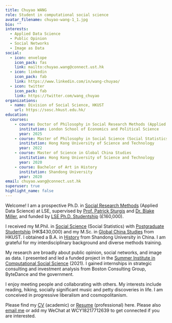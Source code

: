 ```yaml
---
title: Chuyao WANG
role: Student in computational social science
avatar_filename: chuyao-wang-1_1.jpg
bio: ""
interests:
  - Applied Data Science
  - Public Opinion
  - Social Networks
  - Image as Data
social:
  - icon: envelope
    icon_pack: fas
    link: mailto:chuyao.wang@connect.ust.hk
  - icon: linkedin
    icon_pack: fab
    link: https://www.linkedin.com/in/wang-chuyao/
  - icon: twitter
    icon_pack: fab
    link: https://twitter.com/wang_chuyao
organizations:
  - name: Division of Social Science, HKUST
    url: https://sosc.hkust.edu.hk/
education:
  courses:
    - course: Doctor of Philosophy in Social Research Methods (Applied Data Science)
      institution: London School of Economics and Political Science
      year: 2025
    - course: Master of Philosophy in Social Science (Social Statistics)
      institution: Hong Kong University of Science and Technology
      year: 2022
    - course: Master of Science in Global China Studies
      institution: Hong Kong University of Science and Technology
      year: 2020
    - course: Bachelor of Art in History
      institution: Shandong University
      year: 2020
email: chuyao.wang@connect.ust.hk
superuser: true
highlight_name: false
---
```

Welcome! I am a prospective Ph.D. in [Social Research Methods](https://www.lse.ac.uk/study-at-lse/Graduate/degree-programmes-2022/MPhilPhD-Social-Research-Methods) (Applied Data Science) at LSE, supervised by [Prof. Patrick Sturgis](https://www.lse.ac.uk/Methodology/People/Academic-Staff/Patrick-Sturgis/Patrick-Sturgis) and [Dr. Blake Miller](https://www.lse.ac.uk/Methodology/People/Academic-Staff/Blake-Miller/Blake-Miller), and funded by [LSE Ph.D. Studentship](https://www.lse.ac.uk/study-at-lse/graduate/fees-and-funding/phd-studentships) (£160,000).

I received my M.Phil. in [Social Science](https://sosc.hkust.edu.hk/teaching_learning/mphil_social_science) (Social Statistics) with [Postgraduate Studentship](https://pg.ust.hk/current-students/awards-and-grants/postgraduate-studentship) (HK$430,000) and my M.Sc. in [Global China Studies](https://shss.hkust.edu.hk/tpg/mgcs/index) from HKUST. I obtained a B.A. in [History](http://en.history.sdu.edu.cn/info/1006/1013.htm) from Shandong University in China. I am grateful for my interdisciplinary background and diverse methods training. 

My research are broadly about public opinion, social networks, and image as data. I presented and led a funded project in the [Summer Institute in Computational Social Science](https://sicss.io/) (2021). I﻿ gained internships in strategic consulting and investment analysis from Boston Consulting Group, ByteDance and the government.

I enjoy meeting people and collaborating with others. My interests include reading, hiking, socially significant music and petty discoveries in life. I am conceived in progressive liberalism and cosmopolitanism.

Please find my [CV](https://github.com/Jezzffihuter/starter-academic-website/blob/master/static/uploads/CV-ChuyaoWANG-Complete-May2022.pdf) (academic) or [Resume](https://github.com/Jezzffihuter/starter-academic-website/blob/master/static/uploads/Resume-ChuyaoWANG-LSE-May2022.pdf) (professional) here. Please also [email me](<mailto: chuyao.wang@connect.ust.hk>) or add my WeChat at WCY18217712639 to get connected if you are interested.